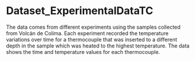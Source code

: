 # Dataset_ExperimentalDataTC
The data comes from different experiments using the samples collected from Volcán de Colima. Each experiment recorded the temperature variations over time for a thermocouple that was inserted to a different depth in the sample which was heated to the highest temperature. The data shows the time and temperature values for each thermocouple.
